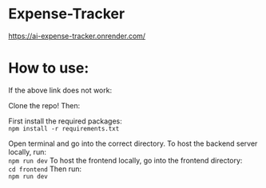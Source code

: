 # Expense-Tracker
https://ai-expense-tracker.onrender.com/
# How to use:
If the above link does not work:

Clone the repo! Then:

First install the required packages: <br/>
`npm install -r requirements.txt`

Open terminal and go into the correct directory.
To host the backend server locally, run: <br/>
`npm run dev`
To host the frontend locally, go into the frontend directory: <br/>
`cd frontend`
Then run: <br/>
`npm run dev`




